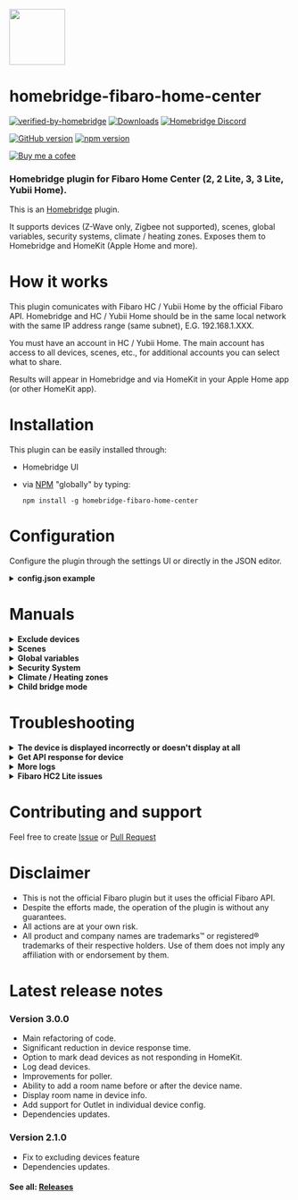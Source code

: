 <img src="https://raw.githubusercontent.com/homebridge/verified/latest/icons/homebridge-fibaro-home-center.png" width="100px"></img>
# homebridge-fibaro-home-center

[![verified-by-homebridge](https://badgen.net/badge/homebridge/verified/purple)](https://github.com/homebridge/homebridge/wiki/Verified-Plugins)
[![Downloads](https://img.shields.io/npm/dt/homebridge-fibaro-home-center)](https://www.npmjs.com/package/homebridge-fibaro-home-center)
[![Homebridge Discord](https://img.shields.io/discord/432663330281226270?color=728ED5&logo=discord&label=discord)](https://discord.gg/38Dpux)

[![GitHub version](https://img.shields.io/github/package-json/v/ilcato/homebridge-fibaro-home-center?label=GitHub)](https://github.com/ilcato/homebridge-fibaro-home-center/releases/)
[![npm version](https://img.shields.io/npm/v/homebridge-fibaro-home-center?color=%23cb3837&label=npm)](https://www.npmjs.com/package/homebridge-fibaro-home-center)

[![Buy me a cofee](https://cdn.buymeacoffee.com/buttons/default-orange.png)](https://www.buymeacoffee.com/ilcato)

### Homebridge plugin for Fibaro Home Center (2, 2 Lite, 3, 3 Lite, Yubii Home).

This is an [Homebridge](https://homebridge.io) plugin.

It supports devices (Z-Wave only, Zigbee not supported), scenes, global variables, security systems, climate / heating zones. Exposes them to Homebridge and HomeKit (Apple Home and more).

# How it works

This plugin comunicates with Fibaro HC / Yubii Home by the official Fibaro API. Homebridge and HC / Yubii Home should be in the same local network with the same IP address range (same subnet), E.G. 192.168.1.XXX. 

You must have an account in HC / Yubii Home. The main account has access to all devices, scenes, etc., for additional accounts you can select what to share.

Results will appear in Homebridge and via HomeKit in your Apple Home app (or other HomeKit app).

# Installation

This plugin can be easily installed through:
- Homebridge UI
- via [NPM](https://www.npmjs.com/package/homebridge-fibaro-home-center) "globally" by typing:

    `npm install -g homebridge-fibaro-home-center`
    
# Configuration
Configure the plugin through the settings UI or directly in the JSON editor.

<details>
<summary><b>config.json example</b></summary>

```json

{
  "platforms": [
    {
      "platform": "FibaroHC",
      "name": "FibaroHC",
      "url": "192.168.1.100",
      "username": "mail@domain.com",
      "password": "your-password",
      "pollerperiod": 3,
      "markDeadDevices": true,
      "thermostattimeout": 7200
      "thermostatmaxtemperature": 100,
      "switchglobalvariables": "name1,name2,name3"
      "dimmerglobalvariables": "name1,name2,name3",
      "adminUsername": "admin_name",
      "adminPassword": "admin_password",
      "securitysystem": "enabled",
      "addRoomNameToDeviceName" : "disabled",
      "doorbellDeviceId" : 21,
      "logsLevel": 1,
      "devices": [
        {
          "id": 42,
          "displayAs": "switch",
        },
        {
          "id": 58,
          "displayAs": "exclude",
        }
      ]
    }
  ]
}
```
#### Basic fields (required)
+ `url` (string) : url or IP of your Home Center / Yubii Home. Using https may be mandatory if you configured HC to use it. Examples:
  + `192.168.1.100` - replace with your IP,
  + `https://hc-00000XXX.local` - replace with your HC serial, get ca.cer file from HC and put it in Homebridge in same folder as config.json,
  + `http://hc-00000XXX.local` - replace with your HC serial.
+ `username` (string) : username of your Home Center / Yubii Home.
+ `password` (string) : password of your Home Center / Yubii Home.
+ `platform` (string) : platform name, must be 'FibaroHC'.
+ `name` (string) : name of the plugin displayed in Homebridge log and as plugin bridge name, default 'FibaroHC'.

#### Advanced
+ `pollerperiod` (integer) : Polling interval (refresh interval) for querying Fibaro Home Center (0: disabled, recomended: 3, 1 or 2 seconds allows for a more responsive update of the Home app when changes appear outside the HomeKit environment). If it is disabled the Home app is not updated automatically when such a change happen but only when you close a panel and reopen it. Enabling this option is useful to read the new state when controlling devices outside HomeKit, E.G.: via Fibaro, physical buttons, scenes and automations.
+ `markDeadDevices` (boolean) : Show dead devices as not responding in HomeKit. Dead devices are devices that have connection problems and in the Fibaro hub selected option to mark such devices. Warning: Not responding device in HomeKit can break automation, it is recommended to place such device in a separate automation.
+ `thermostatmaxtemperature` (integer) : Set max temperature for thermostatic devices (default 100 C).
+ `thermostattimeout` (integer) : Number of seconds for the thermostat timeout, default: 7200 (2 hours).
+ `switchglobalvariables` (string) : Comma separated list of home center global variables names acting like a bistable switch.
+ `dimmerglobalvariables` (string) : Comma separated list of home center global variables names acting like a dimmer.
+ `adminUsername` (string) : Admin username of your home center, needed only to set global variables.
+ `adminPassword` (string) : Admin password of your home center, needed only to set global variables.
+ `securitysystem` (string) : Set 'enabled' or 'disabled' in order to manage the availability of the security system.
+ `addRoomNameToDeviceName` (string) : Set 'enabled', 'enabledBefore' or 'disabled'. If enabled, to each device name will be added the name of the room in which it is located.
+ `doorbellDeviceId` (integer) : Home Center binary sensor device id acting as a doorbell.
+ `logsLevel` (integer) : Desired log level: 0 disabled, 1 only changes, 2 all.

#### Individual for each device
+ `id` : Device ID (like: 42).
+ `displayAS` : Display as: switch, dimmer, etc. or exclude device.

</details>


# Manuals

<details>
<summary><b>Exclude devices</b></summary>

Exclude one or more devices:
+ add id of this device in plugin settings and select display as: 'exclude'
+ or in Fibaro panel use a specific user (not an admin one) and grant access to only the needed devices
+ or in Fibaro panel rename the device you want to exclude with an initial _ character.

Warning: If you exclude the device, adding it again may require reconfiguration (assignment to a room, automations, etc.).

</details>

<details>
<summary><b>Scenes</b></summary>

+ Any scene with a name that start with _ (in Fibaro panel) will be added to HomeKit as a momentary switch
+ Switch name will be same as scene name but without the _.
+ Momentary switch means that it will turn off itself after a while.

</details>

<details>
<summary><b>Global variables</b></summary>

+ Switch global variables - It is possible to create Switch in HomeKit with a toggle behaviour:
  + creating global variables (one for each switch) with 2 possible values: "true" and "false"
  + configuring a new parameter ("switchglobalvariables") in config.json that contains a comma separated list of the variable names you defined.
+ Dimmer global variables - It is possible to create Dimmer in HomeKit with a toggle behaviour:
  + creating global variables (one for each dimmer) with possible values from 0 to 100  
  + configuring a new parameter ("dimmerglobalvariables") in config.json that contains a comma separated list of the variable names you defined.
+ You can use these variable to trigger Home Center scenes.
+ Note: you need to configure homebridge in config.json with a user with superuser privileges because normal users cannot set global variable from the outside of Home Center.

</details>

<details>
<summary><b>Security System</b></summary>

+ Enable security system in plugin settings or in config.json add the parameter: `"securitysystem": "enabled"`

+ In Fibaro Home Center:
  + Create an Enumerated variable named `SecuritySystem` with the following values:
    + `StayArmed`
    + `AwayArmed`
    + `NightArmed`
    + `Disarmed`
    + `AlarmTriggered`
  + Create the following Alarm Zones in the Alarm Zones panel in the settings section (order is important): . StayZone . AwayZone . NightZone
  + For each security zone select the appropriate sensors.
  + Create a `SetAlarmTriggered` scene in the Alarm Scenes panel in the settings section that set the SecuritySystem variable to `AlarmTriggered`. The scene can also contain action logic to manage the alarm, eg: activate a siren.
  + Create a scene for setting arming status of devices and update the previous global variable. Scene names and code MUST be:

    + SetStayArmed:
      ```
        fibaro.alarm("disarm")
        fibaro.alarm(1, "arm")
        fibaro.setGlobalVariable("SecuritySystem", "StayArmed")
      ```
     + SetAwayArmed
       ```
         fibaro.alarm("disarm")
         fibaro.alarm(2, "arm")
         fibaro.setGlobalVariable("SecuritySystem", "AwayArmed")
       ```
     + SetNightArmed
       ```
         fibaro.alarm("disarm")
         fibaro.alarm(3, "arm")
         fibaro.setGlobalVariable("SecuritySystem", "NightArmed")
       ```
     + SetDisarmed
       ```
         fibaro.alarm("disarm")
         fibaro.setGlobalVariable("SecuritySystem", "Disarmed")
       ```

  + Scene must have flag `Do not stop scene when alarm breached` checked, in recent versions it's `Allow to run when alarm breached`.

</details>

<details>
<summary><b>Climate / Heating zones</b></summary>
    
+ Thermostat Controls: once a climate / heating zone is created in the Home Center / Yubii Home, a corresponding Thermostat accessory is generated in HomeKit. The Thermostat accessory provides intuitive controls within the HomeKit ecosystem.
+ Manual Settings and Timeout: the controls available on the Thermostat activate a manual setting for the specified duration. This duration is set by the `thermostattimeout` parameter in the `config.json` file. During this period, the manual settings remain in effect for the zone. After the predefined timeout period expires, the normal schedule of the zone is automatically reactivated. This ensures that the zone reverts to its programmed schedule once the manual setting duration elapses.

</details>

<details>
<summary><b>Child bridge mode</b></summary>

It is recomended to run this plugin as child bridge, there are several reasons and benefits of doing this:
+ greater security because it is a separate, isolated process,
+ every instance / bridge can expose maximum 150 accessories due to a HomeKit limit, so if you have other plugins and don't use child bridge, you share this limit with them. 

Details: https://github.com/homebridge/homebridge/wiki/Child-Bridges.

</details>


# Troubleshooting

<details>
<summary><b>The device is displayed incorrectly or doesn't display at all</b></summary>
    

+ If device displays incorrectly (e.g. as Switch but should be Outlet) or doubled (one device is displayed as two), you must remove this device from cache (in Homebridge Settings). Unfortunately, in this case, the settings for this device will most likely be lost (room selection, automations, etc.).
+ Every change of devices display type (e.g. from Switch to Outlet etc.) can make it display incorrectly (like doubled). It is recommended to turn off Apple hubs during changes.

</details>

<details>
<summary><b>Get API response for device</b></summary>

- Open in browser: http://FIBARO-IP/api/devices/DEVICE-ID (replace FIBARO-IP with your Home Center IP and DEVICE-ID with device ID) and login.
- Device ID you can check in Fibaro panel or directly in HomeKit device information (serial number field).
- Most important values are: type, baseType, deviceControlType and deviceRole.

API response example:

```json
{
  "id": 114,
  "name": "Bedroom",
  "roomID": 226,
  "view": [
      {
          "assetsPath": "dynamic-plugins/com.fibaro.binarySwitch",
          "name": "com.fibaro.binarySwitch",
          "translatesPath": "/assets/i18n/com.fibaro.binarySwitch",
          "type": "ts"
      }
  ],
  "type": "com.fibaro.binarySwitch",
  "baseType": "com.fibaro.actor",
  "enabled": true,
  "visible": true,
  "isPlugin": false,
  "parentId": 110,
  "viewXml": false,
  "hasUIView": true,
  "configXml": false,
  "interfaces": [
      "zwave",
      "zwaveMultiChannelAssociation",
      "zwaveProtection"
  ],
  "properties": {
      "parameters": [
          {
              "id": 1,
              "lastReportedValue": 1,
              "lastSetValue": 1,
              "size": 1,
              "value": 1
          },
          {
              "id": 20,
              "lastReportedValue": 0,
              "lastSetValue": 0,
              "size": 1,
              "value": 0
          }
      ],
      "pollingTimeSec": 0,
      "zwaveCompany": "Fibargroup",
      "zwaveInfo": "3,6,4",
      "zwaveVersion": "5.0",
      "RFProtectionState": 0,
      "RFProtectionSupport": 3,
      "categories": [
          "other"
      ],
      "configured": true,
      "dead": false,
      "deadReason": "",
      "deviceControlType": 1,
      "deviceIcon": 2,
      "deviceRole": "Other",
      "endPointId": 2,
      "icon": {
          "path": "/assets/icon/fibaro/onoff/onoff0.png",
          "source": "HC"
      },
      "localProtectionState": 0,
      "localProtectionSupport": 5,
      "log": "",
      "logTemp": "",
      "manufacturer": "",
      "markAsDead": true,
      "model": "",
      "nodeId": 18,
      "parametersTemplate": "874",
      "productInfo": "1,15,2,4,16,0,5,0",
      "protectionExclusiveControl": 0,
      "protectionExclusiveControlSupport": false,
      "protectionState": 0,
      "protectionTimeout": 0,
      "protectionTimeoutSupport": false,
      "saveLogs": true,
      "serialNumber": "h'0000000000001f16",
      "state": false,
      "supportedDeviceRoles": [
          "Light",
          "Drencher",
          "Pin",
          "NightLamp",
          "Kettle",
          "Bracket",
          "AirConditioner",
          "AlarmAlarm",
          "Coffee",
          "GardenLamp",
          "TvSet",
          "CeilingFan",
          "Toaster",
          "Radio",
          "RoofWindow",
          "Other",
          "AlarmState",
          "AlarmArm",
          "VideoGateBell",
          "VideoGateOpen",
          "Valve"
      ],
      "useTemplate": true,
      "userDescription": "",
      "value": false
  },
  "actions": {
      "reconfigure": 0,
      "toggle": 0,
      "turnOff": 0,
      "turnOn": 0
  },
  "created": 1650223230,
  "modified": 1717098148,
  "sortOrder": 93
}

```

</details>

<details>
<summary><b>More logs</b></summary>

If you have any issues with this plugin, enable all logs in plugin config and the debug mode in the Homebridge settings and restart the Homebridge / child bridge. This will show additional information in log.

</details>

<details>
<summary><b>Fibaro HC2 Lite issues</b></summary>

- Update firmware to the newest version, at least 4.630
- Remove from the box (it overheats).
- Replace the battery.
- Disable remote access. The API works locally, so it will not affect the operation of the plugin, but the Fibaro application will not work when you are offline.
- If any of the above does not help, it may be necessary to call support or visit the service and replace some parts.

</details>

# Contributing and support

Feel free to create [Issue](https://github.com/ilcato/homebridge-fibaro-home-center/issues) or [Pull Request](https://github.com/ilcato/homebridge-fibaro-home-center/pulls)

# Disclaimer

- This is not the official Fibaro plugin but it uses the official Fibaro API. 
- Despite the efforts made, the operation of the plugin is without any guarantees.
- All actions are at your own risk.
- All product and company names are trademarks™ or registered® trademarks of their respective holders. Use of them does not imply any affiliation with or endorsement by them.

# Latest release notes

### Version 3.0.0

- Main refactoring of code.
- Significant reduction in device response time.
- Option to mark dead devices as not responding in HomeKit.
- Log dead devices.
- Improvements for poller.
- Ability to add a room name before or after the device name.
- Display room name in device info.
- Add support for Outlet in individual device config.
- Dependencies updates.

### Version 2.1.0

- Fix to excluding devices feature
- Dependencies updates.

#### See all: [Releases](https://github.com/ilcato/homebridge-fibaro-home-center/releases)

